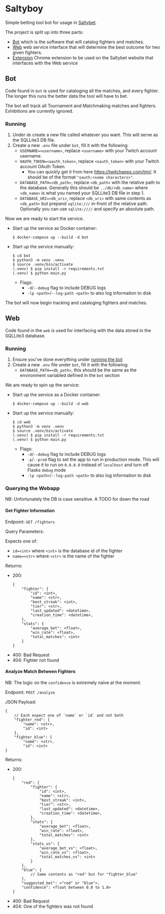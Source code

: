 # Saltyboy

Simple betting tool bot for usage in [Saltybet](https://saltybet.com).

The project is split up into three parts:

- [Bot](#bot) which is the software that will catalog fighters and matches.
- [Web](#web) web service interface that will determine the best outcome for two given fighters.
- [Extension](#extension) Chrome extension to be used on the Saltybet website that interfaces with the Web service


## Bot

Code found in `bot` is used for cataloging all the matches, and every fighter. The longer this runs the better data the tool will have to bet.

The bot will track all Tournament and Matchmaking matches and fighters. Exhibitions are currently ignored.

### Running

1. Under `db` create a new file called whatever you want. This will serve as the SQLLite3 DB file.
1. Create a new `.env` file under `bot`, fill it with the following:
    - `USERNAME=<username>`, replace `<username>` with your Twitch account username.
    - `OAUTH_TOKEN=<oauth_token>`, replace `<oauth_token>` with your Twitch account OAuth Token.
        - You can quickly get it from here https://twitchapps.com/tmi/. It should be of the format `"oauth:<some characters>"`.
    - `DATABASE_PATH=<db_path>`, replace `<db_path>` with the relative path to the database. Generally this should be `../db/<db_name>` where `<db_name>` is what you named your SQLLite3 DB file in step 1.
    - `DATABASE_URI=<db_uri>`, replace `<db_uri>` with same contents as `<db_path>` but prepend `sqlite:///` in-front of the relative path. Optionally you can use `sqlite:////` and specify an absolute path.


Now we are ready to start the service.

- Start up the service as Docker container:
    ```
    $ docker-compose up --build -d bot
    ```
- Start up the service manually:
    ```
    $ cd bot
    $ python3 -m venv .venv
    $ source .venv/bin/activate
    (.venv) $ pip install -r requirements.txt
    (.venv) $ python main.py
    ```
    - Flags:
        - `-d`/`--debug` flag to include DEBUG logs
        - `-lp <path>`/`--log-path <path>` to also log information to disk

The bot will now begin tracking and cataloging fighters and matches.

## Web

Code found in the `web` is used for interfacing with the data stored in the SQLLite3 database.

### Running

1. Ensure you've done everything under [running the bot](#bot-running)
1. Create a new `.env` file under `bot`, fill it with the following:
    - `DATABASE_PATH=<db_path>`, this should be the same as the environment variabled defined in the `bot` section

We are ready to spin up the service:

- Start up the service as a Docker container:
    ```
    $ docker-compose up --build -d web
    ```
- Start up the service manually:
    ```
    $ cd web
    $ python3 -m venv .venv
    $ source .venv/bin/activate
    (.venv) $ pip install -r requirements.txt
    (.venv) $ python main.py
    ```
    - Flags:
        - `-d`/`--debug` flag to include DEBUG logs
        - `-p`/`--prod` flag to set the app to run in production mode. This will cause it to run on `0.0.0.0` instead of `localhost` and turn off Flasks `debug` mode
        - `-lp <path>`/`--log-path <path>` to also log information to disk


### Querying the Webapp

NB: Unfortunately the DB is case sensitive. A TODO for down the road

#### Get Fighter Information

Endpoint: `GET /fighters`

Query Parameters:

Expects one of:

- `id=<int>` where `<int>` is the database id of the fighter
- `name=<str>` where `<str>` is the name of the fighter

Returns:

- 200:
    ```
    {
        "fighter": {
            "id": <int>,
            "name": <str>,
            "best_streak": <int>,
            "tier": <str>,
            "last_updated": <datetime>,
            "creation_time": <datetime>,
        },
        "stats": {
            "average_bet": <float>,
            "win_rate": <float>,
            "total_matches": <int>
        }
    }
    ```
- 400: Bad Request
- 404: Fighter not found


#### Analyze Match Between Fighters

NB: The logic on the `confidence` is extremely naive at the moment.

Endpoint: `POST /analyze`

JSON Payload:

```
{
    // Each expect one of `name` or `id` and not both
    "fighter_red": {
        "name": <str>,
        "id": <int>
    },
    "fighter_blue": {
        "name": <str>,
        "id": <int>
}
```

Returns:

- 200:
    ```
    {
        "red": {
            "fighter": {
                "id": <int>,
                "name": <str>,
                "best_streak": <int>,
                "tier": <str>,
                "last_updated": <datetime>,
                "creation_time": <datetime>,
            },
            "stats": {
                "average_bet": <float>,
                "win_rate": <float>,
                "total_matches": <int>
            },
            "stats_vs": {
                "average_bet_vs": <float>,
                "win_rate_vs": <float>,
                "total_matches_vs": <int>
            }
        },
        "blue": {
            // Same contents as "red" but for "fighter_blue"
        },
        "suggested_bet": <"red" or "blue">,
        "confidence": <float between 0.0 to 1.0>
    }
    ```
- 400: Bad Request
- 404: One of the fighters was not found
